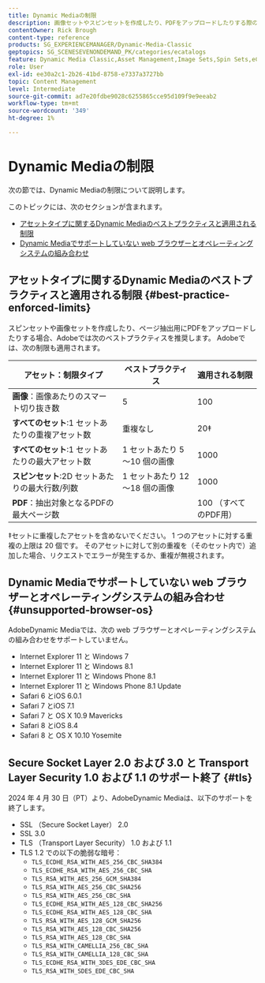 ```yaml
---
title: Dynamic Mediaの制限
description: 画像セットやスピンセットを作成したり、PDFをアップロードしたりする際の、ベストプラクティスと適用される制限について説明します。 また、Dynamic Mediaでサポートしていない web ブラウザーとオペレーティングシステムの組み合わせについても説明します。」
contentOwner: Rick Brough
content-type: reference
products: SG_EXPERIENCEMANAGER/Dynamic-Media-Classic
geptopics: SG_SCENESEVENONDEMAND_PK/categories/ecatalogs
feature: Dynamic Media Classic,Asset Management,Image Sets,Spin Sets,eCatalog
role: User
exl-id: ee30a2c1-2b26-41bd-8758-e7337a3727bb
topic: Content Management
level: Intermediate
source-git-commit: ad7e20fdbe9028c6255865cce95d109f9e9eeab2
workflow-type: tm+mt
source-wordcount: '349'
ht-degree: 1%

---
```


# Dynamic Mediaの制限

次の節では、Dynamic Mediaの制限について説明します。

このトピックには、次のセクションが含まれます。

* [アセットタイプに関するDynamic Mediaのベストプラクティスと適用される制限](#best-practice-enforced-limits)
* [Dynamic Mediaでサポートしていない web ブラウザーとオペレーティングシステムの組み合わせ](#unsupported-browser-os)

## アセットタイプに関するDynamic Mediaのベストプラクティスと適用される制限 {#best-practice-enforced-limits}

スピンセットや画像セットを作成したり、ページ抽出用にPDFをアップロードしたりする場合、Adobeでは次のベストプラクティスを推奨します。 Adobeでは、次の制限も適用されます。

| アセット：制限タイプ | ベストプラクティス | 適用される制限 |
| --- | --- | --- |
| **画像**：画像あたりのスマート切り抜き数 | 5 | 100 |
| **すべてのセット**:1 セットあたりの重複アセット数 | 重複なし | 20‡ |
| **すべてのセット**:1 セットあたりの最大アセット数 | 1 セットあたり 5～10 個の画像 | 1000 |
| **スピンセット**:2D セットあたりの最大行数/列数 | 1 セットあたり 12～18 個の画像 | 1000 |
| **PDF**：抽出対象となるPDFの最大ページ数 |  | 100 （すべてのPDF用） |

‡セットに重複したアセットを含めないでください。 1 つのアセットに対する重複の上限は 20 個です。 そのアセットに対して別の重複を（そのセット内で）追加した場合、リクエストでエラーが発生するか、重複が無視されます。

<!-- See also [Dynamic Media limitations](/help/using/assets/limitations.md). -->

## Dynamic Mediaでサポートしていない web ブラウザーとオペレーティングシステムの組み合わせ {#unsupported-browser-os}

<!-- CQDOC-19433 -->

AdobeDynamic Mediaでは、次の web ブラウザーとオペレーティングシステムの組み合わせをサポートしていません。

* Internet Explorer 11 と Windows 7
* Internet Explorer 11 と Windows 8.1
* Internet Explorer 11 と Windows Phone 8.1
* Internet Explorer 11 と Windows Phone 8.1 Update
* Safari 6 とiOS 6.0.1
* Safari 7 とiOS 7.1
* Safari 7 と OS X 10.9 Mavericks
* Safari 8 とiOS 8.4
* Safari 8 と OS X 10.10 Yosemite

## Secure Socket Layer 2.0 および 3.0 と Transport Layer Security 1.0 および 1.1 のサポート終了 {#tls}

<!-- CQDOC-19433 (original ticket)
and CQDOC-19792 (removed as per this ticket December 5, 2022) -->

2024 年 4 月 30 日（PT）より、AdobeDynamic Mediaは、以下のサポートを終了します。

* SSL （Secure Socket Layer） 2.0
* SSL 3.0
* TLS （Transport Layer Security） 1.0 および 1.1
* TLS 1.2 での以下の脆弱な暗号：
   * `TLS_ECDHE_RSA_WITH_AES_256_CBC_SHA384`
   * `TLS_ECDHE_RSA_WITH_AES_256_CBC_SHA`
   * `TLS_RSA_WITH_AES_256_GCM_SHA384`
   * `TLS_RSA_WITH_AES_256_CBC_SHA256`
   * `TLS_RSA_WITH_AES_256_CBC_SHA`
   * `TLS_ECDHE_RSA_WITH_AES_128_CBC_SHA256`
   * `TLS_ECDHE_RSA_WITH_AES_128_CBC_SHA`
   * `TLS_RSA_WITH_AES_128_GCM_SHA256`
   * `TLS_RSA_WITH_AES_128_CBC_SHA256`
   * `TLS_RSA_WITH_AES_128_CBC_SHA`
   * `TLS_RSA_WITH_CAMELLIA_256_CBC_SHA`
   * `TLS_RSA_WITH_CAMELLIA_128_CBC_SHA`
   * `TLS_ECDHE_RSA_WITH_3DES_EDE_CBC_SHA`
   * `TLS_RSA_WITH_SDES_EDE_CBC_SHA`

